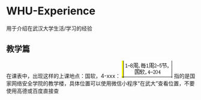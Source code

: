 # WHU-Experience
用于介绍在武汉大学生活/学习的经验</br>
## 教学篇
在课表中，出现这样的上课地点：国软，4-xxx：
![国软上课地点](https://raw.githubusercontent.com/FengGuanxi/GitHub-/master/%E5%9B%BD%E8%BD%AF%E4%B8%8A%E8%AF%BE%E5%9C%B0%E7%82%B9.png)
指的是国家网络安全学院的教学楼，具体位置可以使用微信小程序“在武大”查看位置，不要使用高德或百度直接查

